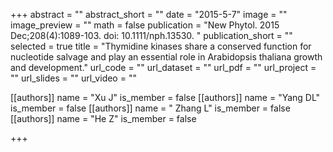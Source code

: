 +++
abstract = ""
abstract_short = ""
date = "2015-5-7"
image = ""
image_preview = ""
math = false
publication = "New Phytol. 2015 Dec;208(4):1089-103. doi: 10.1111/nph.13530. "
publication_short = ""
selected = true
title = "Thymidine kinases share a conserved function for nucleotide salvage and play an essential role in Arabidopsis thaliana growth and development."
url_code = ""
url_dataset = ""
url_pdf = ""
url_project = ""
url_slides = ""
url_video = ""

[[authors]]
    name = "Xu J"
    is_member = false
[[authors]]
    name = "Yang DL"
    is_member = false
[[authors]]
    name = " Zhang L"
    is_member = false
[[authors]]
    name = "He Z"
    is_member = false

+++
